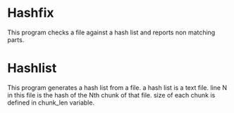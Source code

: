Hashfix
=======

This program checks a file against a hash list and reports non matching parts.


Hashlist
=======

This program generates a hash list from a file.
a hash list is a text file. line N in this file is the hash of the Nth chunk of that file.
size of each chunk is defined in chunk_len variable.
